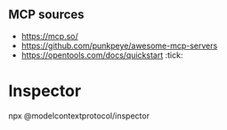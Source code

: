 ## MCP sources

- https://mcp.so/
- https://github.com/punkpeye/awesome-mcp-servers
- https://opentools.com/docs/quickstart :tick:


# Inspector

npx @modelcontextprotocol/inspector
